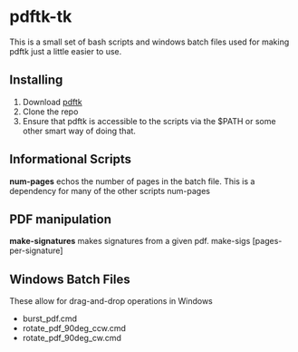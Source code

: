 # pdftk-tk

This is a small set of bash scripts and windows batch files used for making pdftk just a little easier to use.

## Installing
 1. Download [pdftk]
 1. Clone the repo
 1. Ensure that pdftk is accessible to the scripts via the $PATH or some other smart way of doing that.

## Informational Scripts

__num-pages__
echos the number of pages in the batch file.  This is a dependency for many of the other scripts
    num-pages <pdfname>

## PDF manipulation

__make-signatures__
makes signatures from a given pdf.
    make-sigs <filename> [pages-per-signature]

## Windows Batch Files

These allow for drag-and-drop operations in Windows
  * burst_pdf.cmd
  * rotate_pdf_90deg_ccw.cmd
  * rotate_pdf_90deg_cw.cmd


[pdftk]: http://www.pdflabs.com/tools/pdftk-the-pdf-toolkit/